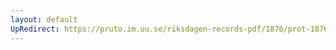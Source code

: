 ```yaml
---
layout: default
UpRedirect: https://pruto.im.uu.se/riksdagen-records-pdf/1876/prot-1876--fk--016/prot-1876--fk--016_045.pdf
---
```

